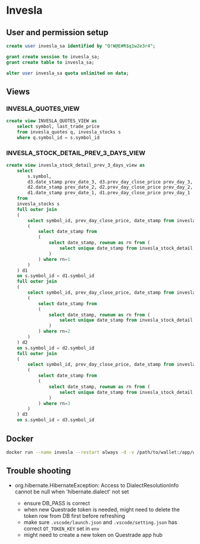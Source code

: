 # Invesla

## User and permission setup

```SQL
create user invesla_sa identified by "Q!W@E#R$q1w2e3r4";

grant create session to invesla_sa;
grant create table to invesla_sa;

alter user invesla_sa quota unlimited on data;
```

## Views

### INVESLA_QUOTES_VIEW

```SQL
create view INVESLA_QUOTES_VIEW as
    select symbol, last_trade_price
    from invesla_quotes q, invesla_stocks s
    where q.symbol_id = s.symbol_id
```

### INVESLA_STOCK_DETAIL_PREV_3_DAYS_VIEW

```SQL
create view invesla_stock_detail_prev_3_days_view as
    select
        s.symbol,
        d3.date_stamp prev_date_3, d3.prev_day_close_price prev_day_3, 
        d2.date_stamp prev_date_2, d2.prev_day_close_price prev_day_2, 
        d1.date_stamp prev_date_1, d1.prev_day_close_price prev_day_1
    from
    invesla_stocks s
    full outer join
    (
        select symbol_id, prev_day_close_price, date_stamp from invesla_stock_detail where date_stamp in
        (
            select date_stamp from
            (
                select date_stamp, rownum as rn from (
                    select unique date_stamp from invesla_stock_detail order by date_stamp desc fetch first 3 rows only
                )
            ) where rn=1
        )
    ) d1
    on s.symbol_id = d1.symbol_id
    full outer join
    (
        select symbol_id, prev_day_close_price, date_stamp from invesla_stock_detail where date_stamp in
        (
            select date_stamp from
            (
                select date_stamp, rownum as rn from (
                    select unique date_stamp from invesla_stock_detail order by date_stamp desc fetch first 3 rows only
                )
            ) where rn=2
        )
    ) d2
    on s.symbol_id = d2.symbol_id
    full outer join
    (
        select symbol_id, prev_day_close_price, date_stamp from invesla_stock_detail where date_stamp in
        (
            select date_stamp from
            (
                select date_stamp, rownum as rn from (
                    select unique date_stamp from invesla_stock_detail order by date_stamp desc fetch first 3 rows only
                )
            ) where rn=3
        )
    ) d3
    on s.symbol_id = d3.symbol_id
```

## Docker

```bash
docker run --name invesla --restart always -d -v /path/to/wallet:/app/wallet -e ORACLE_DB_WALLET_PATH=/app/wallet wangxiaohu/invesla:$VERSION
```

## Trouble shooting

- org.hibernate.HibernateException: Access to DialectResolutionInfo cannot be null when 'hibernate.dialect' not set

  - ensure DB_PASS is correct
  - when new Questrade token is needed, might need to delete the token row from DB first before refreshing
  - make sure `.vscode/launch.json` and `.vscode/setting.json` has correct `QT_TOKEN_KEY` set in `env`
  - might need to create a new token on Questrade app hub
